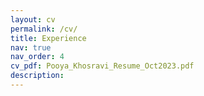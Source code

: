 ```yaml
---
layout: cv
permalink: /cv/
title: Experience
nav: true
nav_order: 4
cv_pdf: Pooya_Khosravi_Resume_Oct2023.pdf
description: 
---
```

